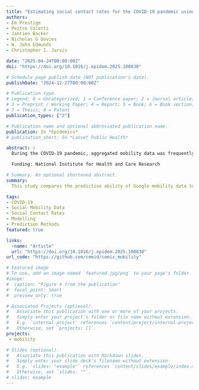 ```yaml
---
title: "Estimating social contact rates for the COVID-19 pandemic using Google mobility and pre-pandemic contact surveys"
authors:
- Em Prestige
- Peitro Coletti
- Jantien Backer
- Nicholas G Davies
- W. John Edmunds
- Christopher I. Jarvis

date: "2025-04-24T00:00:00Z"
doi: "https://doi.org/10.1016/j.epidem.2025.100830"

# Schedule page publish date (NOT publication's date).
publishDate: "2024-12-27T00:00:00Z"

# Publication type.
# Legend: 0 = Uncategorized; 1 = Conference paper; 2 = Journal article;
# 3 = Preprint / Working Paper; 4 = Report; 5 = Book; 6 = Book section;
# 7 = Thesis; 8 = Patent
publication_types: ["2"]

# Publication name and optional abbreviated publication name.
publication: In *Epidemics*
# publication_short: In *Lancet Public Health*

abstract: |
  During the COVID-19 pandemic, aggregated mobility data was frequently used to estimate changing social contact rates. By taking pre-pandemic contact matrices, and transforming these using pandemic-era mobility data, infectious disease modellers attempted to predict the effect of large-scale behavioural changes on contact rates. This study explores the most accurate method for this transformation, using pandemic-era contact surveys as ground truth. We compared four methods for scaling synthetic contact matrices: two using fitted regression models and two using “naïve” mobility or mobility squared models. The regression models were fitted using the CoMix contact survey and Google mobility data from the UK over March 2020 – March 2021. The four models were then used to scale synthetic contact matrices—a representation of pre-pandemic behaviour—using mobility data from the UK, Belgium and the Netherlands to predict the number of contacts expected in “work” and “other” settings for a given mobility level. We then compared partial reproduction numbers estimated from the four models with those calculated directly from CoMix contact matrices across the three countries. The accuracy of each model was assessed using root mean squared error. The fitted regression models had substantially more accurate predictions than the naïve models, even when models were applied to out-of-sample data from the UK, Belgium and the Netherlands. Across all countries investigated, the linear fitted regression model was the most accurate and the naïve model using mobility alone was the least accurate. When attempting to estimate social contact rates during a pandemic without the resources available to conduct contact surveys, using a model fitted to data from another pandemic context is likely to be an improvement over using a “naïve” model based on mobility data alone. If a naïve model is to be used, mobility squared may be a better predictor of contact rates than mobility per se.

  Funding: National Institute for Health and Care Research

# Summary. An optional shortened abstract.
summary: 
  This study compares the predictive ability of Google mobility data to pandemic-era contacts surveys

tags:
- COVID-19
- Social Mobility Data
- Social Contact Rates
- Modelling
- Prediction Methods
featured: true

links:
  -name: "Article"
  url: "https://doi.org/10.1016/j.epidem.2025.100830"
url_code: "https://github.com/cmmid/comix_mobility"

# Featured image
# To use, add an image named `featured.jpg/png` to your page's folder. 
#image:
#  caption: "Figure 4 from the publication"
#  focal_point: Smart
#  preview_only: true

# Associated Projects (optional).
#   Associate this publication with one or more of your projects.
#   Simply enter your project's folder or file name without extension.
#   E.g. `internal-project` references `content/project/internal-project/index.md`.
#   Otherwise, set `projects: []`.
projects:
 - mobility

# Slides (optional).
#   Associate this publication with Markdown slides.
#   Simply enter your slide deck's filename without extension.
#   E.g. `slides: "example"` references `content/slides/example/index.md`.
#   Otherwise, set `slides: ""`.
# slides: example
---
```

